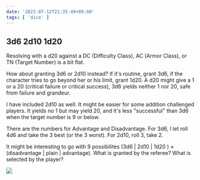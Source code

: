 ```yaml
---
date: '2023-07-12T21:35:49+09:00'
tags: [ 'dice' ]
---
```


## 3d6 2d10 1d20

Resolving with a d20 against a DC (Difficulty Class), AC (Armor Class), or TN (Target Number) is a bit flat.

How about granting 3d6 or 2d10 instead? If it's routine, grant 3d6, if the character tries to go beyond her or his limit, grant 1d20. A d20 might give a 1 or a 20 (critical failure or critical success), 3d6 yields neither 1 nor 20, safe from failure and grandeur.

I have included 2d10 as well. It might be easier for some addition challenged players. It yields no 1 but may yield 20, and it's less "successful" than 3d6 when the target number is 9 or below.

There are the numbers for Advantage and Disadvantage. For 3d6, I let roll 4d6 and take the 3 best (or the 3 worst). For 2d10, roll 3, take 2.

It might be interesting to go with 9 possibilites (3d6 | 2d10 | 1d20 ) × (disadvantage | plain | advantage). What is granted by the referee? What is selected by the player?

<img src="images/20230712_dices.jpg">


<!-- ??? -->

